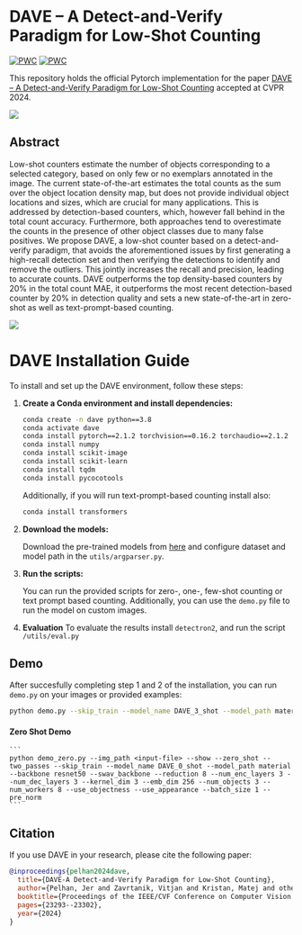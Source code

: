 # DAVE – A Detect-and-Verify Paradigm for Low-Shot Counting
[![PWC](https://img.shields.io/endpoint.svg?url=https://paperswithcode.com/badge/dave-a-detect-and-verify-paradigm-for-low/few-shot-object-counting-and-detection-on)](https://paperswithcode.com/sota/few-shot-object-counting-and-detection-on?p=dave-a-detect-and-verify-paradigm-for-low)
[![PWC](https://img.shields.io/endpoint.svg?url=https://paperswithcode.com/badge/dave-a-detect-and-verify-paradigm-for-low/object-counting-on-fsc147)](https://paperswithcode.com/sota/object-counting-on-fsc147?p=dave-a-detect-and-verify-paradigm-for-low)


This repository holds the official Pytorch implementation for the paper [DAVE – A Detect-and-Verify Paradigm for Low-Shot Counting](https://arxiv.org/pdf/2404.16622) accepted at CVPR 2024.

![](material/arch.png)


## Abstract
Low-shot counters estimate the number of objects corresponding to a selected category, based on only few or no exemplars annotated in the image. The current state-of-the-art estimates the total counts as the sum over the object location density map, but does not provide individual object locations and sizes, which are crucial for many applications. This is addressed by detection-based counters, which, however fall behind in the total count accuracy. Furthermore, both approaches tend to overestimate the counts in the presence of other object classes due to many false positives. We propose DAVE, a low-shot counter based on a detect-and-verify paradigm, that avoids the aforementioned issues by first generating a high-recall detection set and then verifying the detections to identify and remove the outliers. This jointly increases the recall and precision, leading to accurate counts. DAVE outperforms the top density-based counters by  20% in the total count MAE, it outperforms the most recent detection-based counter by 20% in detection quality and sets a new state-of-the-art in zero-shot as well as text-prompt-based counting.

![](material/qualitative.png)

# DAVE Installation Guide

To install and set up the DAVE environment, follow these steps:

1. **Create a Conda environment and install dependencies:**

    ```bash
    conda create -n dave python==3.8
    conda activate dave
    conda install pytorch==2.1.2 torchvision==0.16.2 torchaudio==2.1.2 pytorch-cuda=11.8 -c pytorch -c nvidia
    conda install numpy
    conda install scikit-image
    conda install scikit-learn
    conda install tqdm
    conda install pycocotools
    ```
   Additionally, if you will run text-prompt-based counting install also:
   ```bash
   conda install transformers
   ```

2. **Download the models:**

    Download the pre-trained models from [here](https://drive.google.com/drive/folders/10O4SB3Y380hcKPIK8Dt8biniVbdQ4dH4?usp=sharing) and configure dataset and model path in the `utils/argparser.py`.

3. **Run the scripts:**

   You can run the provided scripts for zero-, one-, few-shot counting or text prompt based counting. Additionally, you can use the `demo.py` file to run the model on custom images.

4. **Evaluation**
   To evaluate the results install `detectron2`, and run the script `/utils/eval.py`

## Demo
   After succesfully completing step 1 and 2 of the installation, you can run `demo.py` on your images or provided examples:

   ```bash
   python demo.py --skip_train --model_name DAVE_3_shot --model_path material --backbone resnet50 --swav_backbone --reduction 8 --num_enc_layers 3 --num_dec_layers 3 --kernel_dim 3 --emb_dim 256 --num_objects 3 --num_workers 8 --use_query_pos_emb --use_objectness --use_appearance --batch_size 1 --pre_norm
   ```
#### Zero Shot Demo
    ```
    python demo_zero.py --img_path <input-file> --show --zero_shot --two_passes --skip_train --model_name DAVE_0_shot --model_path material --backbone resnet50 --swav_backbone --reduction 8 --num_enc_layers 3 --num_dec_layers 3 --kernel_dim 3 --emb_dim 256 --num_objects 3 --num_workers 8 --use_objectness --use_appearance --batch_size 1 --pre_norm
    ```

## Citation

If you use DAVE in your research, please cite the following paper:

```bibtex
@inproceedings{pelhan2024dave,
  title={DAVE-A Detect-and-Verify Paradigm for Low-Shot Counting},
  author={Pelhan, Jer and Zavrtanik, Vitjan and Kristan, Matej and others},
  booktitle={Proceedings of the IEEE/CVF Conference on Computer Vision and Pattern Recognition},
  pages={23293--23302},
  year={2024}
}
```
